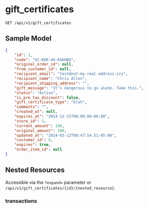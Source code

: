gift_certificates
=================

```shell
GET /api/v1/gift_certificates
```

Sample Model
------------

```json
{
	"id": 1,
	"code": "GC-KDK-44-KGKHBX",
	"original_order_id": null,
	"from_customer_id": null,
	"recipient_email": "test@not-my-real-address.zzz",
	"recipient_name": "Chris Allen",
	"recipient_shipping_address": "",
	"gift_message": "It's dangerous to go alone. Take this.",
	"status": "Active",
	"is_pre_tax_discount": false,
	"gift_certificate_type": "blah",
	"comments": "",
	"created_at": null,
	"expires_at": "2014-12-31T00:00:00-06:00",
	"store_id": 3,
	"current_amount": 100,
	"original_amount": 100,
	"updated_at": "2014-03-12T08:47:54.51-05:00",
	"customer_id": 6,
	"expires": true,
	"order_item_id": null
}
```

Nested Resources
----------------

Accessible via the `?expand=` parameter or `/api/v1/gift_certificates/{id}/{nested_resource}`.

### transactions